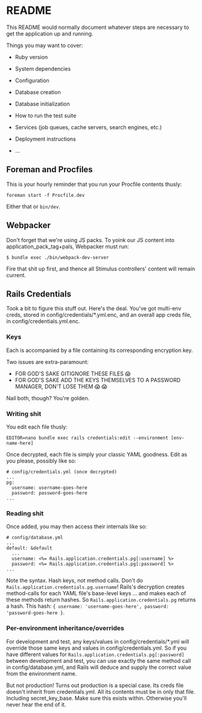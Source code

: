 # README

This README would normally document whatever steps are necessary to get the
application up and running.

Things you may want to cover:

* Ruby version

* System dependencies

* Configuration

* Database creation

* Database initialization

* How to run the test suite

* Services (job queues, cache servers, search engines, etc.)

* Deployment instructions

* ...


## Foreman and Procfiles

This is your hourly reminder that you run your Procfile contents thusly:
```
foreman start -f Procfile.dev
```
Either that or `bin/dev`.

## Webpacker

Don't forget that we're using JS packs. To yoink our JS content into application_pack_tag+pals, Webpacker must run:

`$ bundle exec ./bin/webpack-dev-server`

Fire that shit up first, and thence all Stimulus controllers' content will remain current.


## Rails Credentials

Took a bit to figure this stuff out. Here's the deal. You've got multi-env creds, stored in config/credentials/*.yml.enc, and an overall app creds file, in config/credentials.yml.enc. 

### Keys

Each is accompanied by a file containing its corresponding encryption key.

Two issues are extra-paramount:
* FOR GOD'S SAKE GITIGNORE THESE FILES :scream:
* FOR GOD'S SAKE ADD THE KEYS THEMSELVES TO A PASSWORD MANAGER, DON'T LOSE THEM :scream: :scream:

Nail both, though? You're golden.

### Writing shit

You edit each file thusly:
```
EDITOR=nano bundle exec rails credentials:edit --environment [env-name-here]
```

Once decrypted, each file is simply your classic YAML goodness. Edit as you please, possibly like so:
```
# config/credentials.yml (once decrypted)
...
pg:
  username: username-goes-here
  password: password-goes-here
...
```

### Reading shit

Once added, you may then access their internals like so:
```
# config/database.yml
...
default: &default
  ...
  username: <%= Rails.application.credentials.pg[:username] %>
  password: <%= Rails.application.credentials.pg[:password] %>
...
```

Note the syntax. Hash keys, not method calls. Don't do `Rails.application.credentials.pg.username`! Rails's decryption creates method-calls for each YAML file's base-level keys ... and makes each of these methods return hashes. So `Rails.application.credentials.pg` returns a hash. This hash: `{ username: 'username-goes-here', password: 'password-goes-here }`.

### Per-environment inheritance/overrides

For development and test, any keys/values in config/credentials/*.yml will override those same keys and values in config/credentials.yml. So if you have different values for `Rails.application.credentials.pg[:password]` between development and test, you can use exactly the same method call in config/database.yml, and Rails will deduce and supply the correct value from the environment name.

But not production! Turns out production is a special case. Its creds file doesn't inherit from credentials.yml. All its contents must be in only that file. Including secret_key_base. Make sure this exists within. Otherwise you'll never hear the end of it.

